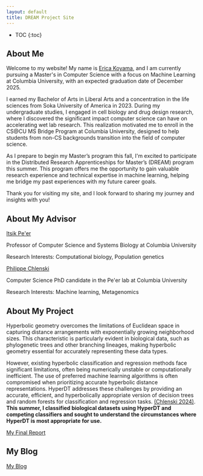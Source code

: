 ```yaml
---
layout: default
title: DREAM Project Site
---
```


* TOC
{:toc}
## About Me

Welcome to my website! My name is [Erica Koyama](https://www.linkedin.com/in/ericakoyama/), and I am currently 
pursuing a Master's in Computer Science with a focus on Machine Learning at Columbia University, 
with an expected graduation date of December 2025. 

I earned my Bachelor of Arts in Liberal Arts and a concentration in the life sciences from 
Soka University of America in 2023. During my undergraduate studies, I engaged in cell 
biology and drug design research, where I discovered the significant impact computer science 
can have on accelerating wet lab research. This realization motivated me to enroll in the 
CS@CU MS Bridge Program at Columbia University, designed to help students from 
non-CS backgrounds transition into the field of computer science.

As I prepare to begin my Master’s program this fall, I'm excited to participate in the 
Distributed Research Apprenticeships for Master’s (DREAM) program this summer. 
This program offers me the opportunity to gain valuable 
research experience and technical expertise in machine learning, helping me bridge my 
past experiences with my future career goals.

Thank you for visiting my site, and I look forward to sharing my journey and insights with you!

## About My Advisor

[Itsik Pe'er](https://www.cs.columbia.edu/~itsik/)

Professor of Computer Science and Systems Biology at Columbia University

Research Interests: Computational biology, Population genetics

[Philippe Chlenski](https://chlenski.com/)

Computer Science PhD candidate in the Pe'er lab at Columbia University

Research Interests: Machine learning, Metagenomics

## About My Project

Hyperbolic geometry overcomes the limitations of Euclidean space in capturing distance arrangements with 
exponentially growing neighborhood sizes. This characteristic is particularly evident in biological data, 
such as phylogenetic trees and other branching lineages, making hyperbolic geometry essential for accurately 
representing these data types.

However, existing hyperbolic classification and regression methods face significant limitations, 
often being numerically unstable or computationally inefficient. The use of preferred machine learning algorithms 
is often compromised when prioritizing accurate hyperbolic distance representations. HyperDT addresses these 
challenges by providing an accurate, efficient, and hyperbolically appropriate version of decision trees and 
random forests for classification and regression tasks.
[(Chlenski 2024)](https://arxiv.org/abs/2310.13841). 
**This summer, I classified biological datasets using HyperDT and competing classifiers and sought to understand
the circumstances where HyperDT is most appropriate for use.**

[My Final Report](files/finalreport.pdf)

## My Blog

[My Blog](blog.html)
